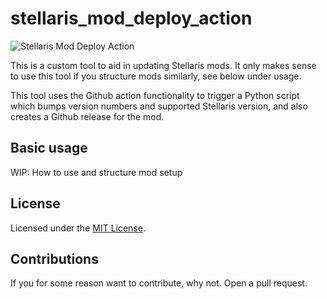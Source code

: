 # stellaris_mod_deploy_action

![Stellaris Mod Deploy Action](https://github.com/aerolfos/stellaris_mod_deploy_action/actions/workflows/updateStellarisMod.yml/badge.svg)

This is a custom tool to aid in updating Stellaris mods. It only makes sense to use this tool if you structure mods similarly, see below under usage.

This tool uses the Github action functionality to trigger a Python script which bumps version numbers and supported Stellaris version, and also creates a Github release for the mod.

## Basic usage
WIP: How to use and structure mod setup

## License

Licensed under the [MIT License](LICENSE).

## Contributions
If you for some reason want to contribute, why not. Open a pull request.
